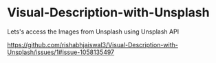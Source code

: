 # Visual-Description-with-Unsplash
Lets's access the Images from Unsplash  using Unsplash API 


https://github.com/rishabhjaiswal3/Visual-Description-with-Unsplash/issues/1#issue-1058135497
